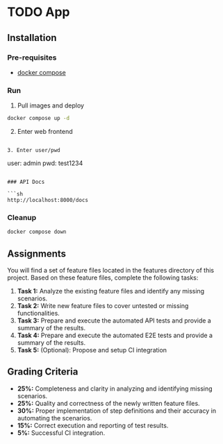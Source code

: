 # TODO App

## Installation

### Pre-requisites

- [docker compose](https://docs.docker.com/compose/install/)

### Run

1. Pull images and deploy

```sh
docker compose up -d
```

2. Enter web frontend

```

3. Enter user/pwd

```
user: admin
pwd: test1234
```

### API Docs

```sh
http://localhost:8000/docs
```

### Cleanup

```sh
docker compose down
```

## Assignments

You will find a set of feature files located in the features directory of this project.
Based on these feature files, complete the following tasks:

1. **Task 1:** Analyze the existing feature files and identify any missing scenarios.
2. **Task 2:** Write new feature files to cover untested or missing functionalities.
3. **Task 3:** Prepare and execute the automated API tests and provide a summary of the results.
4. **Task 4:** Prepare and execute the automated E2E tests and provide a summary of the results.
5. **Task 5:** (Optional): Propose and setup CI integration

## Grading Criteria

- **25%:** Completeness and clarity in analyzing and identifying missing scenarios.
- **25%:** Quality and correctness of the newly written feature files.
- **30%:** Proper implementation of step definitions and their accuracy in automating the scenarios.
- **15%:** Correct execution and reporting of test results.
- **5%:** Successful CI integration.
